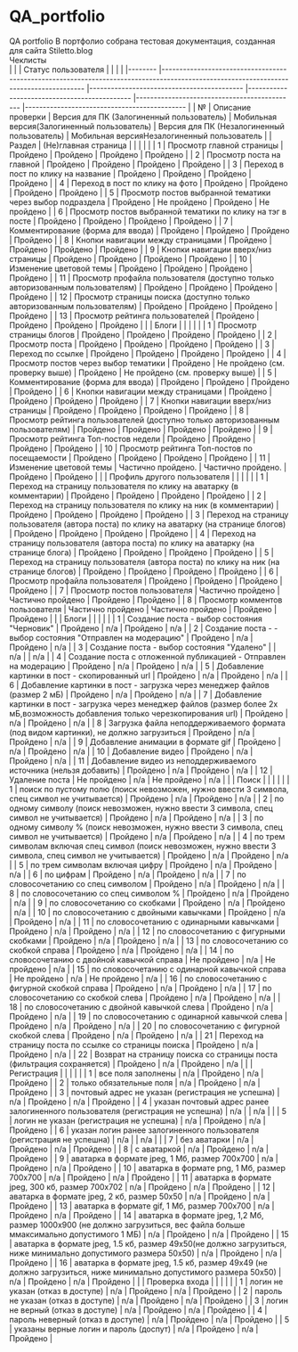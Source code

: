 # QA_portfolio
QA portfolio
В портфолио собрана тестовая документация, созданная для сайта Stiletto.blog<br>
 Чеклисты</br>
|        	|                                                                                                                                      	| Статус пользователя                       	|                                             	|                                             	|                                             	|
|--------	|--------------------------------------------------------------------------------------------------------------------------------------	|-------------------------------------------	|---------------------------------------------	|---------------------------------------------	|---------------------------------------------	|
| №      	| Описание проверки                                                                                                                    	| Версия для ПК (Залогиненный пользователь) 	| Мобильная версия(Залогиненный пользователь) 	| Версия для ПК (Незалогиненный пользователь) 	| Мобильная версияНезалогиненный пользователь 	|
| Раздел 	| (Не)главная страница                                                                                                                 	|                                           	|                                             	|                                             	|                                             	|
| 1      	| Просмотр главной страницы                                                                                                            	| Пройдено                                  	| Пройдено                                    	| Пройдено                                    	| Пройдено                                    	|
| 2      	| Просмотр поста на главной                                                                                                            	| Пройдено                                  	| Пройдено                                    	| Пройдено                                    	| Пройдено                                    	|
| 3      	| Переход в пост по клику на название                                                                                                  	| Пройдено                                  	| Пройдено                                    	| Пройдено                                    	| Пройдено                                    	|
| 4      	| Переход в пост по клику на фото                                                                                                      	| Пройдено                                  	| Пройдено                                    	| Пройдено                                    	| Пройдено                                    	|
| 5      	| Просмотр постов выбранной тематики через выбор подраздела                                                                            	| Пройдено                                  	| Не пройдено                                 	| Пройдено                                    	| Не пройдено                                 	|
| 6      	| Просмотр постов выбранной тематики по клику на тэг в посте                                                                           	| Пройдено                                  	| Пройдено                                    	| Пройдено                                    	| Пройдено                                    	|
| 7      	| Комментирование (форма для ввода)                                                                                                    	| Пройдено                                  	| Пройдено                                    	| Пройдено                                    	| Пройдено                                    	|
| 8      	| Кнопки навигации между страницами                                                                                                    	| Пройдено                                  	| Пройдено                                    	| Пройдено                                    	| Пройдено                                    	|
| 9      	| Кнопки навигации вверх/низ страницы                                                                                                  	| Пройдено                                  	| Пройдено                                    	| Пройдено                                    	| Пройдено                                    	|
| 10     	| Изменение цветовой темы                                                                                                              	| Пройдено                                  	| Пройдено                                    	| Пройдено                                    	| Пройдено                                    	|
| 11     	| Просмотр профайла пользователя (доступно только авторизованным пользователям)                                                        	| Пройдено                                  	| Пройдено                                    	| Пройдено                                    	| Пройдено                                    	|
| 12     	| Просмотр страницы поиска (доступно только авторизованным пользователям)                                                              	| Пройдено                                  	| Пройдено                                    	| Пройдено                                    	| Пройдено                                    	|
| 13     	| Просмотр рейтинга пользователей                                                                                                      	| Пройдено                                  	| Пройдено                                    	| Пройдено                                    	| Пройдено                                    	|
|        	| Блоги                                                                                                                                	|                                           	|                                             	|                                             	|                                             	|
| 1      	| Просмотр  страницы блогов                                                                                                            	| Пройдено                                  	| Пройдено                                    	| Пройдено                                    	| Пройдено                                    	|
| 2      	| Просмотр поста                                                                                                                       	| Пройдено                                  	| Пройдено                                    	| Пройдено                                    	| Пройдено                                    	|
| 3      	| Переход по ссылке                                                                                                                    	| Пройдено                                  	| Пройдено                                    	| Пройдено                                    	| Пройдено                                    	|
| 4      	| Просмотр постов через выбор тематики                                                                                                 	| Пройдено                                  	| Не пройдено (см. проверку выше)             	| Пройдено                                    	| Не пройдено (см. проверку выше)             	|
| 5      	| Комментирование (форма для ввода)                                                                                                    	| Пройдено                                  	| Пройдено                                    	| Пройдено                                    	| Пройдено                                    	|
| 6      	| Кнопки навигации между страницами                                                                                                    	| Пройдено                                  	| Пройдено                                    	| Пройдено                                    	| Пройдено                                    	|
| 7      	| Кнопки навигации вверх/низ страницы                                                                                                  	| Пройдено                                  	| Пройдено                                    	| Пройдено                                    	| Пройдено                                    	|
| 8      	| Просмотр рейтинга пользователей (доступно только авторизованным пользователям)                                                       	| Пройдено                                  	| Пройдено                                    	| Пройдено                                    	| Пройдено                                    	|
| 9      	| Просмотр рейтинга Топ-постов недели                                                                                                  	| Пройдено                                  	| Пройдено                                    	| Пройдено                                    	| Пройдено                                    	|
| 10     	| Просмотр рейтинга Топ-постов по посещаемости                                                                                         	| Пройдено                                  	| Пройдено                                    	| Пройдено                                    	| Пройдено                                    	|
| 11     	| Изменение цветовой темы                                                                                                              	| Частично пройдено.                        	| Частично пройдено.                          	| Пройдено                                    	| Пройдено                                    	|
|        	| Профиль другого пользователя                                                                                                         	|                                           	|                                             	|                                             	|                                             	|
| 1      	| Переход на страницу пользователя по клику на аватарку (в комментарии)                                                                	| Пройдено                                  	| Пройдено                                    	| Пройдено                                    	| Пройдено                                    	|
| 2      	| Переход на страницу пользователя по клику на ник (в комментарии)                                                                     	| Пройдено                                  	| Пройдено                                    	| Пройдено                                    	| Пройдено                                    	|
| 3      	| Переход на страницу пользователя (автора поста) по клику на аватарку (на странице блогов)                                            	| Пройдено                                  	| Пройдено                                    	| Пройдено                                    	| Пройдено                                    	|
| 4      	| Переход на страницу пользователя (автора поста) по клику на аватарку (на странице блога)                                             	| Пройдено                                  	| Пройдено                                    	| Пройдено                                    	| Пройдено                                    	|
| 5      	| Переход на страницу пользователя (автора поста) по клику на ник (на странице блогов)                                                 	| Пройдено                                  	| Пройдено                                    	| Пройдено                                    	| Пройдено                                    	|
| 6      	| Просмотр профайла пользователя                                                                                                       	| Пройдено                                  	| Пройдено                                    	| Пройдено                                    	| Пройдено                                    	|
| 7      	| Просмотр постов пользователя                                                                                                         	| Частично пройдено                         	| Частично пройдено                           	| Пройдено                                    	| Пройдено                                    	|
| 8      	| Просмотр комментов пользователя                                                                                                      	| Частично пройдено                         	| Частично пройдено                           	| Пройдено                                    	| Пройдено                                    	|
|        	| Блоги                                                                                                                                	|                                           	|                                             	|                                             	|                                             	|
| 1      	| Создание поста -  выбор состояния "Черновик"                                                                                         	| Пройдено                                  	| n/a                                         	| Пройдено                                    	| n/a                                         	|
| 2      	| Создание поста -  - выбор состояния "Отправлен на модерацию"                                                                         	| Пройдено                                  	| n/a                                         	| Пройдено                                    	| n/a                                         	|
| 3      	| Создание поста - выбор состояния "Удалено"                                                                                           	|                                           	| n/a                                         	|                                             	| n/a                                         	|
| 4      	| Создание поста с отложенной публикацией - Отправлен на модерацию                                                                     	| Пройдено                                  	| n/a                                         	| Пройдено                                    	| n/a                                         	|
| 5      	| Добавление картинки в пост - скопированный  url                                                                                      	| Пройдено                                  	| n/a                                         	| Пройдено                                    	| n/a                                         	|
| 6      	| Добавление картинки в пост - загрузка через менеджер файлов (размер 2 мБ)                                                            	| Пройдено                                  	| n/a                                         	| Пройдено                                    	| n/a                                         	|
| 7      	| Добавление картинки в пост - загрузка через менеджер файлов (размер  более 2х мБ,возможность добавления только черезкопирования url) 	| Пройдено                                  	| n/a                                         	| Пройдено                                    	| n/a                                         	|
| 8      	| Загрузка файла неподдерживаемого формата  (под видом картинки), не должно загрузиться                                                	| Пройдено                                  	| n/a                                         	| Пройдено                                    	| n/a                                         	|
| 9      	| Добавление анимации в формате gif                                                                                                    	| Пройдено                                  	| n/a                                         	| Пройдено                                    	| n/a                                         	|
| 10     	| Добавление видео                                                                                                                     	| Пройдено                                  	| n/a                                         	| Пройдено                                    	| n/a                                         	|
| 11     	| Добавление видео из неподдерживаемого источника (нельзя добавить)                                                                    	| Пройдено                                  	| n/a                                         	| Пройдено                                    	| n/a                                         	|
| 12     	| Удаление поста                                                                                                                       	| Не пройдено                               	| n/a                                         	| Не пройдено                                 	| n/a                                         	|
|        	| Поиск                                                                                                                                	|                                           	|                                             	|                                             	|                                             	|
| 1      	| поиск по пустому полю (поиск невозможен, нужно ввести 3 символа, спец символ не учитывается)                                         	| Пройдено                                  	| n/a                                         	| Пройдено                                    	| n/a                                         	|
| 2      	| по одному символу (поиск невозможен, нужно ввести 3 символа, спец символ не учитывается)                                             	| Пройдено                                  	| n/a                                         	| Пройдено                                    	| n/a                                         	|
| 3      	| по одному символу % (поиск невозможен, нужно ввести 3 символа, спец символ не учитывается)                                           	| Пройдено                                  	| n/a                                         	| Пройдено                                    	| n/a                                         	|
| 4      	| по трем символам включая спец символ (поиск невозможен, нужно ввести 3 символа, спец символ не учитывается)                          	| Пройдено                                  	| n/a                                         	| Пройдено                                    	| n/a                                         	|
| 5      	| по трем символам включая цифру                                                                                                       	| Пройдено                                  	| n/a                                         	| Пройдено                                    	| n/a                                         	|
| 6      	| по цифрам                                                                                                                            	| Пройдено                                  	| n/a                                         	| Пройдено                                    	| n/a                                         	|
| 7      	| по словосочетанию со спец символом                                                                                                   	| Пройдено                                  	| n/a                                         	| Пройдено                                    	| n/a                                         	|
| 8      	| по словосочетанию со спец символом %                                                                                                 	| Пройдено                                  	| n/a                                         	| Пройдено                                    	| n/a                                         	|
| 9      	| по словосочетанию со скобками                                                                                                        	| Пройдено                                  	| n/a                                         	| Пройдено                                    	| n/a                                         	|
| 10     	| по словосочетанию с двойными кавычками                                                                                               	| Пройдено                                  	| n/a                                         	| Пройдено                                    	| n/a                                         	|
| 11     	| по словосочетанию с одинарными кавычками                                                                                             	| Пройдено                                  	| n/a                                         	| Пройдено                                    	| n/a                                         	|
| 12     	| по словосочетанию с фигурными скобками                                                                                               	| Пройдено                                  	| n/a                                         	| Пройдено                                    	| n/a                                         	|
| 13     	| по словосочетанию со скобкой справа                                                                                                  	| Пройдено                                  	| n/a                                         	| Пройдено                                    	| n/a                                         	|
| 14     	| по словосочетанию с двойной кавычкой справа                                                                                          	| Не пройдено                               	| n/a                                         	| Не пройдено                                 	| n/a                                         	|
| 15     	| по словосочетанию с одинарной кавычкой   справа                                                                                      	| Не пройдено                               	| n/a                                         	| Не пройдено                                 	| n/a                                         	|
| 16     	| по словосочетанию с фигурной скобкой справа                                                                                          	| Пройдено                                  	| n/a                                         	| Пройдено                                    	| n/a                                         	|
| 17     	| по словосочетанию со скобкой слева                                                                                                   	| Пройдено                                  	| n/a                                         	| Пройдено                                    	| n/a                                         	|
| 18     	| по словосочетанию с двойной кавычкой слева                                                                                           	| Пройдено                                  	| n/a                                         	| Пройдено                                    	| n/a                                         	|
| 19     	| по словосочетанию с одинарной кавычкой   слева                                                                                       	| Пройдено                                  	| n/a                                         	| Пройдено                                    	| n/a                                         	|
| 20     	| по словосочетанию с фигурной скобкой слева                                                                                           	| Пройдено                                  	| n/a                                         	| Пройдено                                    	| n/a                                         	|
| 21     	| Переход на страницу поста по ссылке со страницы поиска                                                                               	| Пройдено                                  	| n/a                                         	| Пройдено                                    	| n/a                                         	|
| 22     	| Возврат на страницу поиска со страницы поста (фильтрация сохраняется)                                                                	| Пройдено                                  	| n/a                                         	| Пройдено                                    	| n/a                                         	|
|        	| Регистрация                                                                                                                          	|                                           	|                                             	|                                             	|                                             	|
| 1      	| все поля заполнены                                                                                                                   	| n/a                                       	| Пройдено                                    	| n/a                                         	| Пройдено                                    	|
| 2      	| только обязательные поля                                                                                                             	| n/a                                       	| Пройдено                                    	| n/a                                         	| Пройдено                                    	|
| 3      	| почтовый адрес не указан (регистрация не успешна)                                                                                    	| n/a                                       	| Пройдено                                    	| n/a                                         	| Пройдено                                    	|
| 4      	| указан почтовый адрес ранее залогиненного пользователя  (регистрация не успешна)                                                     	| n/a                                       	|                                             	| n/a                                         	|                                             	|
| 5      	| логин не указан (регистрация не успешна)                                                                                             	| n/a                                       	| Пройдено                                    	| n/a                                         	| Пройдено                                    	|
| 6      	| указан логин ранее залогиненного пользователя (регистрация не успешна)                                                               	| n/a                                       	|                                             	| n/a                                         	|                                             	|
| 7      	| без аватарки                                                                                                                         	| n/a                                       	| Пройдено                                    	| n/a                                         	| Пройдено                                    	|
| 8      	| с аватаркой                                                                                                                          	| n/a                                       	| Пройдено                                    	| n/a                                         	| Пройдено                                    	|
| 9      	| аватарка в формате jpeg, 1 Мб, размер 700х700                                                                                        	| n/a                                       	| Пройдено                                    	| n/a                                         	| Пройдено                                    	|
| 10     	| аватарка в формате png, 1 Мб, размер 700х700                                                                                         	| n/a                                       	| Пройдено                                    	| n/a                                         	| Пройдено                                    	|
| 11     	| аватарка в формате jpeg, 300 кб, размер 700х702                                                                                      	| n/a                                       	| Пройдено                                    	| n/a                                         	| Пройдено                                    	|
| 12     	| аватарка в формате jpeg, 2 кб, размер 50х50                                                                                          	| n/a                                       	| Пройдено                                    	| n/a                                         	| Пройдено                                    	|
| 13     	| аватарка в формате gif, 1 Мб, размер 700х700                                                                                         	| n/a                                       	| Пройдено                                    	| n/a                                         	| Пройдено                                    	|
| 14     	| аватарка в формате jpeg, 1,2 Мб, размер 1000х900 (не должно загрузиться, вес файла больше ммаксимально допустимого 1 МБ)             	| n/a                                       	| Пройдено                                    	| n/a                                         	| Пройдено                                    	|
| 15     	| аватарка в формате jpeg, 1.5 кб, размер 49х50(не должно загрузиться, ниже минимально допустимого размера 50х50)                      	| n/a                                       	| Пройдено                                    	| n/a                                         	| Пройдено                                    	|
| 16     	| аватарка в формате jpeg, 1.5 кб, размер 49х49 (не должно загрузиться, ниже минимально допустимого размера 50х50)                     	| n/a                                       	| Пройдено                                    	| n/a                                         	| Пройдено                                    	|
|        	| Проверка входа                                                                                                                       	|                                           	|                                             	|                                             	|                                             	|
| 1      	| логин не указан (отказ в доступе)                                                                                                    	| n/a                                       	| Пройдено                                    	| n/a                                         	| Пройдено                                    	|
| 2      	| пароль не указан (отказ в доступе)                                                                                                   	| n/a                                       	| Пройдено                                    	| n/a                                         	| Пройдено                                    	|
| 3      	| логин не верный  (отказ в доступе)                                                                                                   	| n/a                                       	| Пройдено                                    	| n/a                                         	| Пройдено                                    	|
| 4      	| пароль неверный  (отказ в доступе)                                                                                                   	| n/a                                       	| Пройдено                                    	| n/a                                         	| Пройдено                                    	|
| 5      	| указаны верные логин и пароль (доспут)                                                                                               	| n/a                                       	| Пройдено                                    	| n/a                                         	| Пройдено                                    	|
